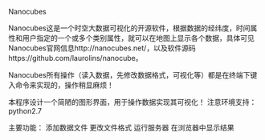 Nanocubes

Nanocubes这是一个时空大数据可视化的开源软件，根据数据的经纬度，时间属性和用户指定的一个或多个类别属性，就可以在地图上显示各个数据，具体可见Nanocubes官网信息http://nanocubes.net/，以及软件源码https://github.com/laurolins/nanocube。

Nanocubes所有操作（读入数据，先修改数据格式，可视化等）都是在终端下键入命令来实现的，操作稍显麻烦！

本程序设计一个简陋的图形界面，用于操作数据实现其可视化！
注意环境支持：
	python2.7

主要功能：
	添加数据文件
	更改文件格式
	运行服务器
	在浏览器中显示结果

